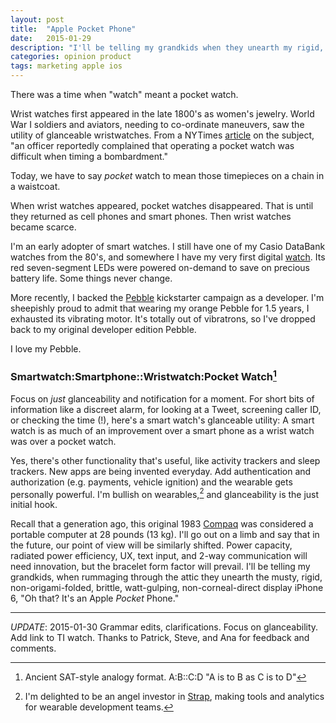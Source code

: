 ```yaml
---
layout: post
title:  "Apple Pocket Phone"
date:   2015-01-29
description: "I'll be telling my grandkids when they unearth my rigid, non-corneal-direct display iPhone 6, Oh that? It's an Apple Pocket Phone."
categories: opinion product
tags: marketing apple ios 
---
```


There was a time when "watch" meant a pocket watch.

Wrist watches first appeared in the late 1800's as women's
jewelry. World War I soldiers and aviators, needing to co-ordinate
maneuvers, saw the utility of glanceable wristwatches.  From a NYTimes
[article](http://www.nytimes.com/2013/10/23/fashion/wrist-watches-from-battlefield-to-fashion-accessory.html?pagewanted=all)
on the subject, "an officer reportedly complained that operating a
pocket watch was difficult when timing a bombardment."

Today, we have to say *pocket* watch to mean those timepieces on a chain
in a waistcoat.

When wrist watches appeared, pocket watches disappeared.  That is
until they returned as cell phones and smart phones. Then wrist
watches became scarce.

I'm an early adopter of smart watches. I still have one of my Casio
DataBank watches from the 80's, and somewhere I have my very first
digital [watch](/assets/First%20digital%20watch.png). Its red seven-segment LEDs were powered on-demand to
save on precious battery life. Some things never change.

More recently, I backed the
[Pebble](https://twitter.com/benwen/status/279149789843714048)
kickstarter campaign as a developer.  I'm sheepishly proud to admit
that wearing my orange Pebble for 1.5 years, I exhausted its vibrating
motor. It's totally out of vibratrons, so I've dropped back to my
original developer edition Pebble.

I love my Pebble.

### Smartwatch:Smartphone::Wristwatch:Pocket Watch[^analogy]

Focus on *just* glanceability and notification for a moment. For short
bits of information like a discreet alarm, for looking at a Tweet,
screening caller ID, or checking the time (!), here's a smart watch's
glanceable utility: A smart watch is as much of an improvement over a
smart phone as a wrist watch was over a pocket watch.

Yes, there's other functionality that's useful, like activity trackers
and sleep trackers. New apps are being invented everyday.  Add
authentication and authorization (e.g. payments, vehicle ignition) and
the wearable gets personally powerful.  I'm bullish on
wearables,[^strap] and glanceability is the just initial hook.


Recall that a generation ago, this original 1983
[Compaq](http://en.wikipedia.org/wiki/Compaq_Portable) was
considered a portable computer at 28 pounds (13 kg). I'll go out on a
limb and say that in the future, our point of view will be similarly
shifted.  Power capacity, radiated power efficiency, UX, text input,
and 2-way communication will need innovation, but the bracelet form
factor will prevail. I'll be telling my grandkids, when rummaging
through the attic they unearth the musty, rigid, non-origami-folded,
brittle, watt-gulping, non-corneal-direct display iPhone 6, "Oh that?
It's an Apple *Pocket* Phone."


----

[^analogy]:Ancient SAT-style analogy format. A:B::C:D "A is to B as C is to D"

[^strap]:I'm delighted to be an angel investor in [Strap](straphq.com), making tools and analytics for wearable development teams.

_UPDATE_: 2015-01-30 Grammar edits, clarifications. Focus on
glanceability. Add link to TI watch. Thanks to Patrick, Steve, and Ana
for feedback and comments.
